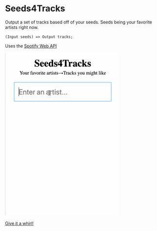 # Seeds4Tracks
Output a set of tracks based off of your seeds. Seeds being your favorite artists right now.

```
(Input seeds) => Output tracks;
```

Uses the [Spotify Web API](https://developer.spotify.com/documentation/web-api/)

![seeds4tracks preview gif](./seeds4tracks.gif)

[Give it a whirl!](https://seeds4tracks.com)